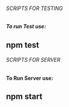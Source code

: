 
###### SCRIPTS FOR TESTING ########


##### To run Test use: #####
## npm test


###### SCRIPTS FOR SERVER ########

#### To Run Server use:
## npm start

